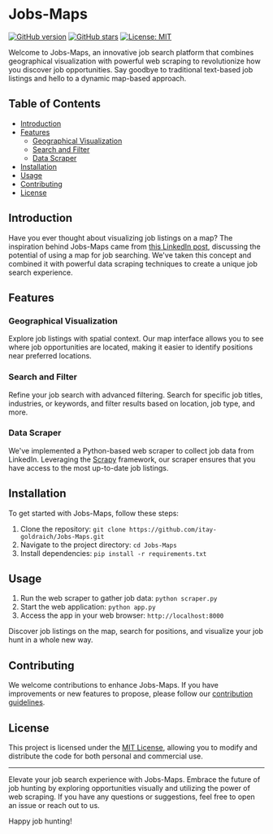 # Jobs-Maps

[![GitHub version](https://badge.fury.io/gh/itay-goldraich%2FJobs-Maps.svg)](https://badge.fury.io/gh/itay-goldraich%2FJobs-Maps)
[![GitHub stars](https://img.shields.io/github/stars/itay-goldraich/Jobs-Maps.svg)](https://github.com/itay-goldraich/Jobs-Maps/stargazers)
[![License: MIT](https://img.shields.io/badge/License-MIT-yellow.svg)](https://opensource.org/licenses/MIT)

Welcome to Jobs-Maps, an innovative job search platform that combines geographical visualization with powerful web scraping to revolutionize how you discover job opportunities. Say goodbye to traditional text-based job listings and hello to a dynamic map-based approach.

## Table of Contents

- [Introduction](#introduction)
- [Features](#features)
  - [Geographical Visualization](#geographical-visualization)
  - [Search and Filter](#search-and-filter)
  - [Data Scraper](#data-scraper)
- [Installation](#installation)
- [Usage](#usage)
- [Contributing](#contributing)
- [License](#license)

## Introduction

Have you ever thought about visualizing job listings on a map? The inspiration behind Jobs-Maps came from [this LinkedIn post](https://www.linkedin.com/feed/update/urn:li:activity:7092811087938514944/?utm_source=share&utm_medium=member_android), discussing the potential of using a map for job searching. We've taken this concept and combined it with powerful data scraping techniques to create a unique job search experience.

## Features

### Geographical Visualization

Explore job listings with spatial context. Our map interface allows you to see where job opportunities are located, making it easier to identify positions near preferred locations.

### Search and Filter

Refine your job search with advanced filtering. Search for specific job titles, industries, or keywords, and filter results based on location, job type, and more.

### Data Scraper

We've implemented a Python-based web scraper to collect job data from LinkedIn. Leveraging the [Scrapy](https://scrapy.org/) framework, our scraper ensures that you have access to the most up-to-date job listings.

## Installation

To get started with Jobs-Maps, follow these steps:

1. Clone the repository: `git clone https://github.com/itay-goldraich/Jobs-Maps.git`
2. Navigate to the project directory: `cd Jobs-Maps`
3. Install dependencies: `pip install -r requirements.txt`

## Usage

1. Run the web scraper to gather job data: `python scraper.py`
2. Start the web application: `python app.py`
3. Access the app in your web browser: `http://localhost:8000`

Discover job listings on the map, search for positions, and visualize your job hunt in a whole new way.

## Contributing

We welcome contributions to enhance Jobs-Maps. If you have improvements or new features to propose, please follow our [contribution guidelines](CONTRIBUTING.md).

## License

This project is licensed under the [MIT License](LICENSE), allowing you to modify and distribute the code for both personal and commercial use.

---

Elevate your job search experience with Jobs-Maps. Embrace the future of job hunting by exploring opportunities visually and utilizing the power of web scraping. If you have any questions or suggestions, feel free to open an issue or reach out to us.

Happy job hunting!
